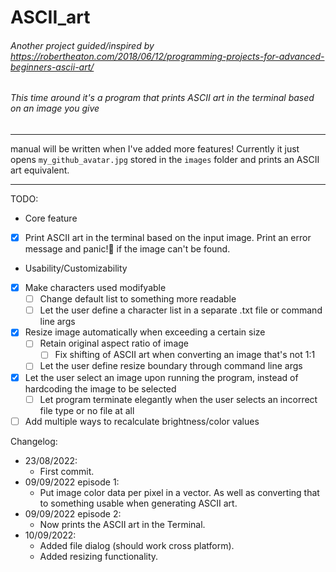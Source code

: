 # ASCII_art
###### Another project guided/inspired by https://robertheaton.com/2018/06/12/programming-projects-for-advanced-beginners-ascii-art/ 
###### This time around it's a program that prints ASCII art in the terminal based on an image you give
---
manual will be written when I've added more features! Currently it just opens `my_github_avatar.jpg` stored in the `images` folder and prints an ASCII art equivalent.

---
TODO:
* Core feature
- [x] Print ASCII art in the terminal based on the input image. Print an error message and panic!🦀 if the image can't be found.
* Usability/Customizability
- [x] Make characters used modifyable
	- [ ] Change default list to something more readable
	- [ ] Let the user define a character list in a separate .txt file or command line args
- [x] Resize image automatically when exceeding a certain size
	- [ ] Retain original aspect ratio of image
		- [ ] Fix shifting of ASCII art when converting an image that's not 1:1 
	- [ ] Let the user define resize boundary through command line args
- [x] Let the user select an image upon running the program, instead of hardcoding the image to be selected 
	- [ ] Let program terminate elegantly when the user selects an incorrect file type or no file at all
- [ ] Add multiple ways to recalculate brightness/color values

Changelog:
- 23/08/2022: 
	- First commit.
- 09/09/2022 episode 1: 
	- Put image color data per pixel in a vector. As well as converting that to something usable when generating ASCII art.
- 09/09/2022 episode 2:
	- Now prints the ASCII art in the Terminal. 
- 10/09/2022: 
	- Added file dialog (should work cross platform).
	- Added resizing functionality.